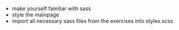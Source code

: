 - make yourself familiar with sass
- style the mainpage
- import all necessary sass files from the exercises into styles.scss